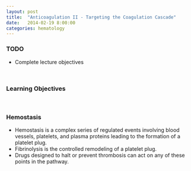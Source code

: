 ```yaml
---
layout: post
title:  "Anticoagulation II - Targeting the Coagulation Cascade"
date:   2014-02-19 8:00:00
categories: hematology
---
```


### TODO
- Complete lecture objectives

<span><br></span>

### Learning Objectives

<span><br></span>

### Hemostasis
- Hemostasis is a complex series of regulated events involving blood vessels, platelets, and plasma proteins leading to the formation of a platelet plug.
- Fibrinolysis is the controlled remodeling of a platelet plug.
- Drugs designed to halt or prevent thrombosis can act on any of these points in the pathway.
